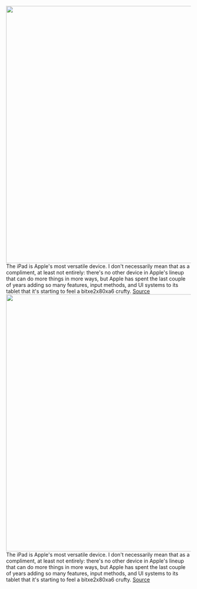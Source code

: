 <img src='https://cdn.vox-cdn.com/thumbor/u4-zP8NT36cU_1AX6Jxc-YSFZ1Y=/0x0:5381x3617/1200x675/filters:focal(2261x1379:3121x2239)/cdn.vox-cdn.com/uploads/chorus_image/image/71095639/DSC01635.0.jpeg' width='700px' /><br/>
The iPad is Apple's most versatile device. I don't necessarily mean that as a compliment, at least not entirely: there's no other device in Apple's lineup that can do more things in more ways, but Apple has spent the last couple of years adding so many features, input methods, and UI systems to its tablet that it's starting to feel a bitxe2x80xa6 crufty.
<a href='https://www.theverge.com/23203481/apple-ipados-16-preview-stage-manager-collaboration-weather'> Source <a/><img src='https://cdn.vox-cdn.com/thumbor/u4-zP8NT36cU_1AX6Jxc-YSFZ1Y=/0x0:5381x3617/1200x675/filters:focal(2261x1379:3121x2239)/cdn.vox-cdn.com/uploads/chorus_image/image/71095639/DSC01635.0.jpeg' width='700px' /><br/>
The iPad is Apple's most versatile device. I don't necessarily mean that as a compliment, at least not entirely: there's no other device in Apple's lineup that can do more things in more ways, but Apple has spent the last couple of years adding so many features, input methods, and UI systems to its tablet that it's starting to feel a bitxe2x80xa6 crufty.
<a href='https://www.theverge.com/23203481/apple-ipados-16-preview-stage-manager-collaboration-weather'> Source <a/>